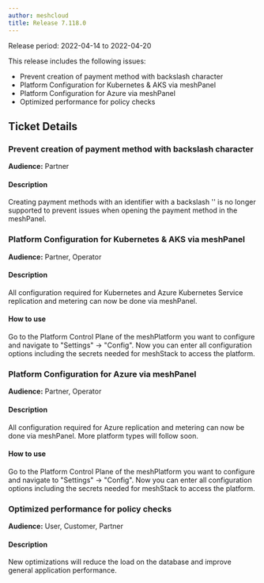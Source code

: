 ```yaml
---
author: meshcloud
title: Release 7.118.0
---
```


Release period: 2022-04-14 to 2022-04-20

This release includes the following issues:
* Prevent creation of payment method with backslash character
* Platform Configuration for Kubernetes & AKS via meshPanel
* Platform Configuration for Azure via meshPanel
* Optimized performance for policy checks
<!--truncate-->

## Ticket Details
### Prevent creation of payment method with backslash character
**Audience:** Partner<br>

#### Description
Creating payment methods with an identifier with a backslash '\' is no longer supported to prevent issues
when opening the payment method in the meshPanel.

### Platform Configuration for Kubernetes & AKS via meshPanel
**Audience:** Partner, Operator<br>

#### Description
All configuration required for Kubernetes and Azure Kubernetes Service replication 
and metering can now be done via meshPanel.

#### How to use
Go to the Platform Control Plane of the meshPlatform you want to configure and navigate to "Settings" -> "Config".
Now you can enter all configuration options including the secrets needed for meshStack to access the platform.

### Platform Configuration for Azure via meshPanel
**Audience:** Partner, Operator<br>

#### Description
All configuration required for Azure replication and metering can now be done via meshPanel.
More platform types will follow soon.

#### How to use
Go to the Platform Control Plane of the meshPlatform you want to configure and navigate to "Settings" -> "Config".
Now you can enter all configuration options including the secrets needed for meshStack to access the platform.

### Optimized performance for policy checks
**Audience:** User, Customer, Partner<br>

#### Description
New optimizations will reduce the load on the database
and improve general application performance.

